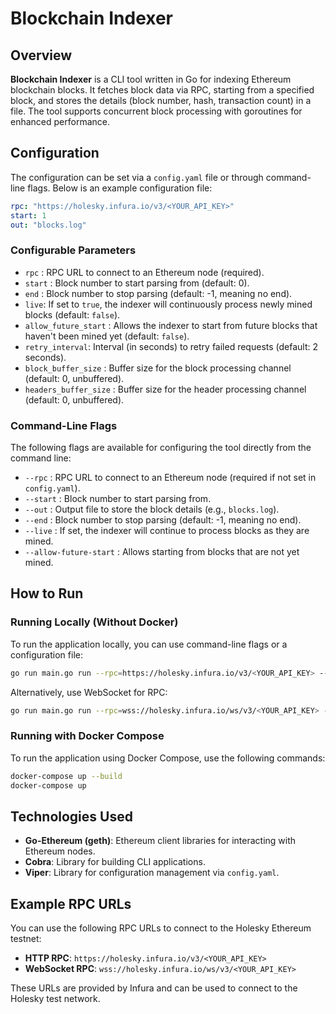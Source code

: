# Blockchain Indexer

## Overview

**Blockchain Indexer** is a CLI tool written in Go for indexing Ethereum blockchain blocks. It fetches block data via RPC, starting from a specified block, and stores the details (block number, hash, transaction count) in a file. The tool supports concurrent block processing with goroutines for enhanced performance.

## Configuration

The configuration can be set via a `config.yaml` file or through command-line flags. Below is an example configuration file:

```yaml
rpc: "https://holesky.infura.io/v3/<YOUR_API_KEY>"
start: 1
out: "blocks.log"
```

### Configurable Parameters

- `rpc` : RPC URL to connect to an Ethereum node (required).
- `start` : Block number to start parsing from (default: 0).
- `end` : Block number to stop parsing (default: -1, meaning no end).
- `live`: If set to `true`, the indexer will continuously process newly mined blocks (default: `false`).
- `allow_future_start` : Allows the indexer to start from future blocks that haven't been mined yet (default: `false`).
- `retry_interval`: Interval (in seconds) to retry failed requests (default: 2 seconds).
- `block_buffer_size` : Buffer size for the block processing channel (default: 0, unbuffered).
- `headers_buffer_size` : Buffer size for the header processing channel (default: 0, unbuffered).

### Command-Line Flags

The following flags are available for configuring the tool directly from the command line:

- `--rpc` : RPC URL to connect to an Ethereum node (required if not set in `config.yaml`).
- `--start` : Block number to start parsing from.
- `--out` : Output file to store the block details (e.g., `blocks.log`).
- `--end` : Block number to stop parsing (default: -1, meaning no end).
- `--live` : If set, the indexer will continue to process blocks as they are mined.
- `--allow-future-start` : Allows starting from blocks that are not yet mined.

## How to Run

### Running Locally (Without Docker)

To run the application locally, you can use command-line flags or a configuration file:

```bash
go run main.go run --rpc=https://holesky.infura.io/v3/<YOUR_API_KEY> --start=1 --out=blocks.log
```

Alternatively, use WebSocket for RPC:

```bash
go run main.go run --rpc=wss://holesky.infura.io/ws/v3/<YOUR_API_KEY> --start=1 --out=blocks.log
```

### Running with Docker Compose

To run the application using Docker Compose, use the following commands:

```bash
docker-compose up --build
docker-compose up
```

## Technologies Used

- **Go-Ethereum (geth)**: Ethereum client libraries for interacting with Ethereum nodes.
- **Cobra**: Library for building CLI applications.
- **Viper**: Library for configuration management via `config.yaml`.

## Example RPC URLs

You can use the following RPC URLs to connect to the Holesky Ethereum testnet:

- **HTTP RPC**: `https://holesky.infura.io/v3/<YOUR_API_KEY>`
- **WebSocket RPC**: `wss://holesky.infura.io/ws/v3/<YOUR_API_KEY>`

These URLs are provided by Infura and can be used to connect to the Holesky test network.

